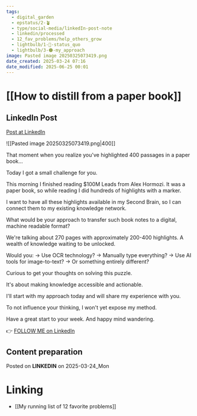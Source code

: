 ```yaml
---
tags:
  - digital_garden
  - epstatus/2-🪴
  - type/social-media/linkedIn-post-note
  - linkedin/processed
  - 12_fav_problems/help_others_grow
  - lightbulb/1-🔴-status_quo
  - lightbulb/3-🟠-my_approach
image: Pasted image 20250325073419.png
date_created: 2025-03-24 07:16
date_modified: 2025-06-25 00:01
---
```

# [[How to distill from a paper book]]

## LinkedIn Post

[Post at LinkedIn](https://www.linkedin.com/posts/sebastiankamilli_that-moment-when-you-realize-youve-highlighted-activity-7309831394740850689-zoKx?utm_source=share&utm_medium=member_desktop&rcm=ACoAAA1M1pkBgWCYPhT45EpfLiHzViQqRWNCIv4)

![[Pasted image 20250325073419.png|400]]

That moment when you realize you've highlighted 400 passages in a paper book...

Today I got a small challenge for you.

This morning I finished reading $100M Leads from Alex Hormozi. It was a paper book, so while reading I did hundreds of highlights with a marker.

I want to have all these highlights available in my Second Brain, so I can connect them to my existing knowledge network.

What would be your approach to transfer such book notes to a digital, machine readable format?

We're talking about 270 pages with approximately 200-400 highlights. A wealth of knowledge waiting to be unlocked.

Would you:
→ Use OCR technology?
→ Manually type everything?
→ Use AI tools for image-to-text?
→ Or something entirely different?

Curious to get your thoughts on solving this puzzle. 

It's about making knowledge accessible and actionable.

I'll start with my approach today 
and will share my experience with you. 

To not influence your thinking, 
I won't yet expose my method.

Have a great start to your week. 
And happy mind wandering.

👉 [FOLLOW ME on LinkedIn](https://www.linkedin.com/comm/mynetwork/discovery-see-all?usecase=PEOPLE_FOLLOWS&followMember=sebastiankamilli)

## Content preparation

Posted on **LINKEDIN** on 2025-03-24_Mon

# Linking

+ [[My running list of 12 favorite problems]]
